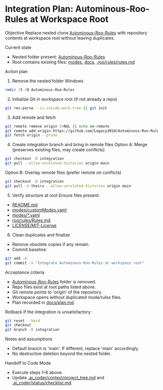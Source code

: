 # Integration Plan: Autominous-Roo-Rules at Workspace Root

Objective
Replace nested clone [Autominous-Roo-Rules](Autominous-Roo-Rules) with repository contents at workspace root without leaving duplicates.

Current state
- Nested folder present: [Autominous-Roo-Rules](Autominous-Roo-Rules)
- Root contains existing files: [modes](modes), [docs](docs), [.roo/rules/rules.md](.roo/rules/rules.md)

Action plan
1) Remove the nested folder
Windows
```powershell
rmdir /S /Q Autominous-Roo-Rules
```
2) Initialize Git in workspace root (if not already a repo)
```bash
git rev-parse --is-inside-work-tree || git init
```
3) Add remote and fetch
```bash
git remote remove origin 2>NUL || echo no-remote
git remote add origin https://github.com/Legacy3010/Autominous-Roo-Rules.git
git fetch origin --prune
```
4) Create integration branch and bring in remote files
Option A: Merge (preserves existing files, may create conflicts)
```bash
git checkout -B integration
git pull --allow-unrelated-histories origin main
```
Option B: Overlay remote files (prefer remote on conflicts)
```bash
git checkout -B integration
git pull -X theirs --allow-unrelated-histories origin main
```
5) Verify structure at root
Ensure files present:
- [README.md](README.md)
- [modes/customModes.yaml](modes/customModes.yaml)
- [modes/*.yaml](modes)
- [roo/rules/Rules.md](roo/rules/Rules.md)
- [LICENSE/MIT-License](LICENSE/MIT-License)

6) Clean duplicates and finalize
- Remove obsolete copies if any remain.
- Commit baseline:
```bash
git add -A
git commit -m "Integrate Autominous-Roo-Rules at workspace root"
```

Acceptance criteria
- [Autominous-Roo-Rules](Autominous-Roo-Rules) folder is removed.
- Repo files exist at root paths listed above.
- Git remote points to 'origin' of the repository.
- Workspace opens without duplicated mode/rules files.
- Plan recorded in [docs/plan.md](docs/plan.md).

Rollback
If the integration is unsatisfactory:
```bash
git reset --hard
git checkout -
git branch -D integration
```

Notes and assumptions
- Default branch is 'main'. If different, replace 'main' accordingly.
- No destructive deletion beyond the nested folder.

Handoff to Code Mode
- Execute steps 1–6 above.
- Update [.ai_coder/context/project_tree.md](.ai_coder/context/project_tree.md) and [.ai_coder/status/checklist.md](.ai_coder/status/checklist.md).